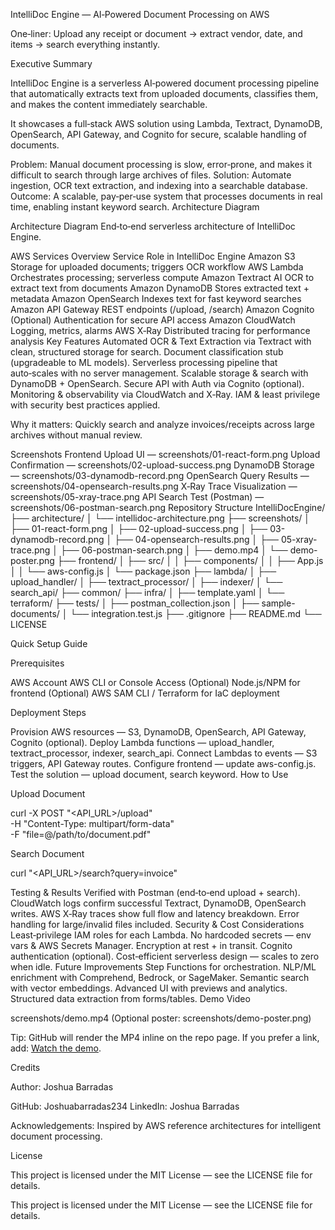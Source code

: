 
IntelliDoc Engine — AI‑Powered Document Processing on AWS

One‑liner: Upload any receipt or document -> extract vendor, date, and items -> search everything instantly.

Executive Summary

IntelliDoc Engine is a serverless AI‑powered document processing pipeline that automatically extracts text from uploaded documents, classifies them, and makes the content immediately searchable.

It showcases a full‑stack AWS solution using Lambda, Textract, DynamoDB, OpenSearch, API Gateway, and Cognito for secure, scalable handling of documents.

Problem: Manual document processing is slow, error‑prone, and makes it difficult to search through large archives of files.
Solution: Automate ingestion, OCR text extraction, and indexing into a searchable database.
Outcome: A scalable, pay‑per‑use system that processes documents in real time, enabling instant keyword search.
Architecture Diagram

Architecture Diagram
End‑to‑end serverless architecture of IntelliDoc Engine.

AWS Services Overview
Service	Role in IntelliDoc Engine
Amazon S3	Storage for uploaded documents; triggers OCR workflow
AWS Lambda	Orchestrates processing; serverless compute
Amazon Textract	AI OCR to extract text from documents
Amazon DynamoDB	Stores extracted text + metadata
Amazon OpenSearch	Indexes text for fast keyword searches
Amazon API Gateway	REST endpoints (/upload, /search)
Amazon Cognito	(Optional) Authentication for secure API access
Amazon CloudWatch	Logging, metrics, alarms
AWS X‑Ray	Distributed tracing for performance analysis
Key Features
Automated OCR & Text Extraction via Textract with clean, structured storage for search.
Document classification stub (upgradeable to ML models).
Serverless processing pipeline that auto‑scales with no server management.
Scalable storage & search with DynamoDB + OpenSearch.
Secure API with Auth via Cognito (optional).
Monitoring & observability via CloudWatch and X‑Ray.
IAM & least privilege with security best practices applied.

Why it matters: Quickly search and analyze invoices/receipts across large archives without manual review.

Screenshots
Frontend Upload UI — screenshots/01-react-form.png
Upload Confirmation — screenshots/02-upload-success.png
DynamoDB Storage — screenshots/03-dynamodb-record.png
OpenSearch Query Results — screenshots/04-opensearch-results.png
X‑Ray Trace Visualization — screenshots/05-xray-trace.png
API Search Test (Postman) — screenshots/06-postman-search.png
Repository Structure
IntelliDocEngine/
├── architecture/
│   └── intellidoc-architecture.png
├── screenshots/
│   ├── 01-react-form.png
│   ├── 02-upload-success.png
│   ├── 03-dynamodb-record.png
│   ├── 04-opensearch-results.png
│   ├── 05-xray-trace.png
│   ├── 06-postman-search.png
│   ├── demo.mp4
│   └── demo-poster.png
├── frontend/
│   ├── src/
│   │   ├── components/
│   │   ├── App.js
│   │   └── aws-config.js
│   └── package.json
├── lambda/
│   ├── upload_handler/
│   ├── textract_processor/
│   ├── indexer/
│   └── search_api/
├── common/
├── infra/
│   ├── template.yaml
│   └── terraform/
├── tests/
│   ├── postman_collection.json
│   ├── sample-documents/
│   └── integration.test.js
├── .gitignore
├── README.md
└── LICENSE

Quick Setup Guide

Prerequisites

AWS Account
AWS CLI or Console Access
(Optional) Node.js/NPM for frontend
(Optional) AWS SAM CLI / Terraform for IaC deployment

Deployment Steps

Provision AWS resources — S3, DynamoDB, OpenSearch, API Gateway, Cognito (optional).
Deploy Lambda functions — upload_handler, textract_processor, indexer, search_api.
Connect Lambdas to events — S3 triggers, API Gateway routes.
Configure frontend — update aws-config.js.
Test the solution — upload document, search keyword.
How to Use

Upload Document

curl -X POST "<API_URL>/upload" \
  -H "Content-Type: multipart/form-data" \
  -F "file=@/path/to/document.pdf"


Search Document

curl "<API_URL>/search?query=invoice"

Testing & Results
Verified with Postman (end‑to‑end upload + search).
CloudWatch logs confirm successful Textract, DynamoDB, OpenSearch writes.
AWS X‑Ray traces show full flow and latency breakdown.
Error handling for large/invalid files included.
Security & Cost Considerations
Least‑privilege IAM roles for each Lambda.
No hardcoded secrets — env vars & AWS Secrets Manager.
Encryption at rest + in transit.
Cognito authentication (optional).
Cost‑efficient serverless design — scales to zero when idle.
Future Improvements
Step Functions for orchestration.
NLP/ML enrichment with Comprehend, Bedrock, or SageMaker.
Semantic search with vector embeddings.
Advanced UI with previews and analytics.
Structured data extraction from forms/tables.
Demo Video

screenshots/demo.mp4
(Optional poster: screenshots/demo-poster.png)

Tip: GitHub will render the MP4 inline on the repo page. If you prefer a link, add: [Watch the demo](screenshots/demo.mp4).

Credits

Author: Joshua Barradas

GitHub: Joshuabarradas234
LinkedIn: Joshua Barradas

Acknowledgements: Inspired by AWS reference architectures for intelligent document processing.

License

This project is licensed under the MIT License — see the LICENSE file for details.

This project is licensed under the MIT License — see the LICENSE file for details.
